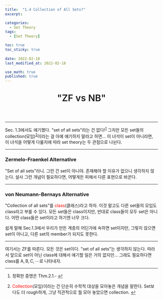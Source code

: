 ```yaml
---
title:  "1.4 Collection of All Sets?"
excerpt: 

categories:
  - Set Theory
tags:
  - [Set Theory]

toc: true
toc_sticky: true
 
date: 2022-02-18
last_modified_at: 2022-02-18

use_math: true
published: true
---
```


<p align="center" style="font-weight:600; font-size:30px">"ZF vs NB"</p>

<br>

***

Sec. 1.3에서도 얘기했다. "set of all sets"라는 건 없다!<sup id="fnref:1"><a href="#fn:1" rel="footnote">1</a></sup>
그치만 모든 set들의 collection(모임)<sup id="fnref:2"><a href="#fn:2" rel="footnote">2</a></sup>이라는 걸 아예 얘기하지 말라고 하면...
이 녀석이 set이 아니라면, 이 녀석을 어떻게 다룰지에 따라 set theory는 두 관점으로 나뉜다.

***
### Zermelo-Fraenkel Alternative

"Set of all sets"라니. 그런 건 set이 아니야. 존재해야 할 이유가 없으니 생각하지 않는다.
설사 그런 개념이 필요하다면, 어떻게든 피해서 다른 표현으로 바꾼다.

***
### von Neumann-Bernays Alternative

"Collection of all sets"를 <span style="color:red">class</span>(클래스)라고 하자. 이것 말고도 다른 set들의 모임도 class라고 부를 수 있다.
모든 set들은 class이지만, 반대로 class들이 모두 set은 아니다. 어떤 class들은 set이라고 하기엔 너무 크다.

쉽게 말해 Sec.1.3에서 우리가 만든 계층의 어딘가에 속하면 set이지만, 그렇지 않으면 set이 아니고, 다른 set의 member가 되지도 못한다.

***

여기서는 ZF를 따른다. 모든 것은 set이다. "set of all sets"는 생각하지 않는다. 따라서 앞으로 set이 아닌 class에 대해서 얘기할 일은 거의 없지만... 그래도 필요하다면 class를 $\mathsf{A, B, C},\cdots$로 나타내자.

***

<div class="footnotes"><ol>
<li class="footnote" id="fn:1">
<p>
정확한 증명은 Thm.2.1.-
<a href="#fnref:1" title=""> ↩</a><p>
<li class="footnote" id="fn:2">
<p>
<span style="color:red">Collection</span>(모임)이라는 건 단순히 수학적 대상을 모아놓은 개념을 말한다. Set보다도 더 rough하게, 그냥 직관적으로 뭘 모아 놓았으면 collection. 
<a href="#fnref:2" title=""> ↩</a><p>